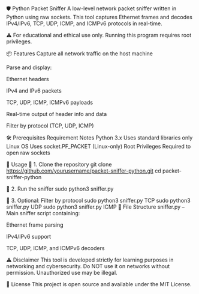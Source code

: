 🛡️ Python Packet Sniffer
A low-level network packet sniffer written in Python using raw sockets. This tool captures Ethernet frames and decodes IPv4/IPv6, TCP, UDP, ICMP, and ICMPv6 protocols in real-time.

⚠️ For educational and ethical use only. Running this program requires root privileges.

📦 Features
Capture all network traffic on the host machine

Parse and display:

Ethernet headers

IPv4 and IPv6 packets

TCP, UDP, ICMP, ICMPv6 payloads

Real-time output of header info and data

Filter by protocol (TCP, UDP, ICMP)

🛠️ Prerequisites
Requirement	Notes
Python 3.x	Uses standard libraries only
Linux OS	Uses socket.PF_PACKET (Linux-only)
Root Privileges	Required to open raw sockets

🚀 Usage
🔧 1. Clone the repository
git clone https://github.com/yourusername/packet-sniffer-python.git
cd packet-sniffer-python


🧪 2. Run the sniffer
      sudo python3 sniffer.py


🧹 3. Optional: Filter by protocol
      sudo python3 sniffer.py TCP
      sudo python3 sniffer.py UDP
      sudo python3 sniffer.py ICMP
📂 File Structure
sniffer.py – Main sniffer script containing:

Ethernet frame parsing

IPv4/IPv6 support

TCP, UDP, ICMP, and ICMPv6 decoders

⚠️ Disclaimer
This tool is developed strictly for learning purposes in networking and cybersecurity.
Do NOT use it on networks without permission. Unauthorized use may be illegal.

📄 License
This project is open source and available under the MIT License.

